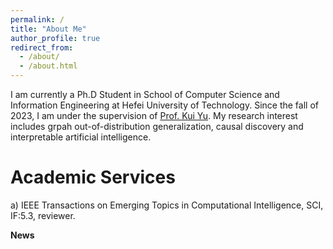 ```yaml
---
permalink: /
title: "About Me"
author_profile: true
redirect_from: 
  - /about/
  - /about.html
---
```


I am currently a Ph.D Student in School of Computer Science and Information Engineering at Hefei University of Technology. Since the fall of 2023, I am under the supervision of [Prof. Kui Yu](https://sites.google.com/site/yukuiwebsite/). My research interest includes grpah out-of-distribution generalization, causal discovery and interpretable artificial intelligence.

**Academic Services**
======
a) IEEE Transactions on Emerging Topics in Computational Intelligence, SCI, IF:5.3, reviewer.

**News**

